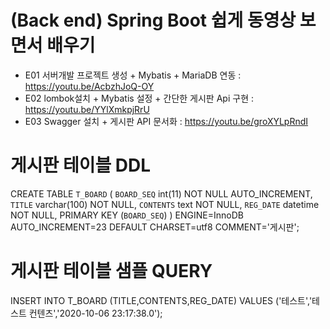 # (Back end) Spring Boot 쉽게 동영상 보면서 배우기
- E01 서버개발 프로젝트 생성 + Mybatis + MariaDB 연동 : https://youtu.be/AcbzhJoQ-OY
- E02 lombok설치 + Mybatis 설정 + 간단한 게시판 Api 구현 : https://youtu.be/YYlXmkpjRrU
- E03 Swagger 설치 + 게시판 API 문서화 : https://youtu.be/groXYLpRndI
# 게시판 테이블 DDL

CREATE TABLE `T_BOARD` (
  `BOARD_SEQ` int(11) NOT NULL AUTO_INCREMENT,
  `TITLE` varchar(100) NOT NULL,
  `CONTENTS` text NOT NULL,
  `REG_DATE` datetime NOT NULL,
  PRIMARY KEY (`BOARD_SEQ`)
) ENGINE=InnoDB AUTO_INCREMENT=23 DEFAULT CHARSET=utf8 COMMENT='게시판';

# 게시판 테이블 샘플 QUERY

INSERT INTO T_BOARD (TITLE,CONTENTS,REG_DATE) VALUES
  ('테스트','테스트 컨텐츠','2020-10-06 23:17:38.0');